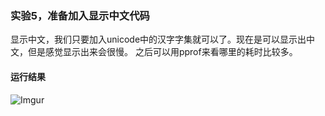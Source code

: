 ### 实验5，准备加入显示中文代码
显示中文，我们只要加入unicode中的汉字字集就可以了。现在是可以显示出中文，但是感觉显示出来会很慢。
之后可以用pprof来看哪里的耗时比较多。

#### 运行结果
![Imgur](http://i.imgur.com/EcoF6Bq.png)
